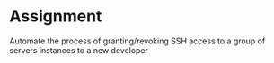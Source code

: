 # Assignment
Automate the process of granting/revoking SSH access to a group of servers instances to a new developer
